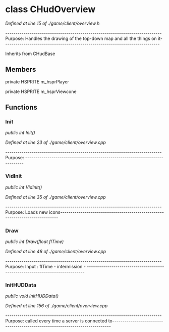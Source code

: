 # class CHudOverview

*Defined at line 15 of ./game/client/overview.h*

----------------------------------------------------------------------------- Purpose: Handles the drawing of the top-down map and all the things on it-----------------------------------------------------------------------------



Inherits from CHudBase



## Members

private HSPRITE m_hsprPlayer

private HSPRITE m_hsprViewcone



## Functions

### Init

*public int Init()*

*Defined at line 23 of ./game/client/overview.cpp*

----------------------------------------------------------------------------- Purpose: -----------------------------------------------------------------------------

### VidInit

*public int VidInit()*

*Defined at line 35 of ./game/client/overview.cpp*

----------------------------------------------------------------------------- Purpose: Loads new icons-----------------------------------------------------------------------------

### Draw

*public int Draw(float flTime)*

*Defined at line 48 of ./game/client/overview.cpp*

----------------------------------------------------------------------------- Purpose:  Input  : flTime - 			intermission - -----------------------------------------------------------------------------

### InitHUDData

*public void InitHUDData()*

*Defined at line 156 of ./game/client/overview.cpp*

----------------------------------------------------------------------------- Purpose: called every time a server is connected to-----------------------------------------------------------------------------



